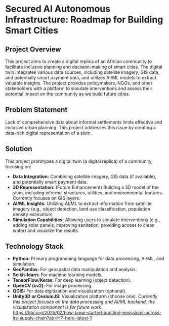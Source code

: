 # Secured AI Autonomous Infrastructure: Roadmap for Building Smart Cities

## Project Overview

This project aims to create a digital replica of an African community to facilitate inclusive planning and decision-making of smart cities.  The digital twin integrates various data sources, including satellite imagery, GIS data, and potentially smart payment data, and utilizes AI/ML models to extract valuable insights. The project provides policymakers, NGOs, and other stakeholders with a platform to simulate interventions and assess their potential impact on the community as we build future cities.

## Problem Statement

Lack of comprehensive data about informal settlements limits effective and inclusive urban planning. This project addresses this issue by creating a data-rich digital representation of a slum.

## Solution

This project prototypes a digital twin (a digital replica) of a community, focusing on:

*   **Data Integration:** Combining satellite imagery, GIS data (if available), and potentially smart payment data.
*   **3D Representation:** (Future Enhancement) Building a 3D model of the slum, including informal structures, utilities, and environmental features.  Currently focuses on GIS layers.
*   **AI/ML Insights:** Utilizing AI/ML to extract information from satellite imagery (e.g., object detection, land use classification, population density estimation)
*   **Simulation Capabilities:**  Allowing users to simulate interventions (e.g., adding solar panels, improving sanitation, providing access to clean water) and visualize the results.

## Technology Stack

*   **Python:**  Primary programming language for data processing, AI/ML, and simulation.
*   **GeoPandas:**  For geospatial data manipulation and analysis.
*   **Scikit-learn:** For machine learning models.
*   **TensorFlow/Keras:** For deep learning (object detection).
*   **OpenCV (cv2):** For image processing.
*   **QGIS:**  For data digitization and visualization (optional).
*   **Unity3D or CesiumJS:**  Visualization platform (choose one).  *Currently this project focuses on the data processing and AI/ML backend, the visualization component is for future work.*
https://hbr.org/2025/02/how-bmw-started-auditing-emissions-across-its-supply-chain?ab=HP-hero-latest-1 
